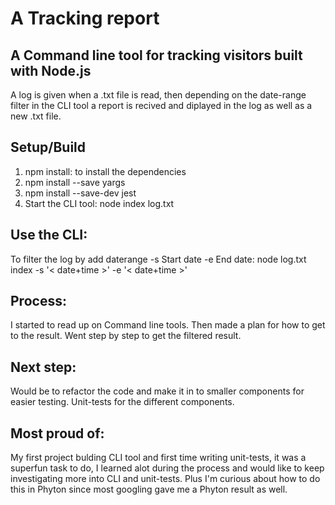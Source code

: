 # A Tracking report

## A Command line tool for tracking visitors built with Node.js

A log is given when a .txt file is read, then depending on the date-range filter in the CLI tool a report is recived and diplayed in the log as well as a new .txt file.

## Setup/Build

1. npm install: to install the dependencies
2. npm install --save yargs
3. npm install --save-dev jest
4. Start the CLI tool: node index log.txt

## Use the CLI:

To filter the log by add daterange -s Start date -e End date:
node log.txt index -s '< date+time >'  -e '< date+time >'

## Process:

I started to read up on Command line tools.
Then made a plan for how to get to the result.
Went step by step to get the filtered result.

## Next step:

Would be to refactor the code and make it in to smaller components for easier testing.
Unit-tests for the different components.

## Most proud of:

My first project bulding CLI tool and first time writing unit-tests, it was a superfun task to do, I learned alot during the process and would like to keep investigating more into CLI and unit-tests.
Plus I'm curious about how to do this in Phyton since most googling gave me a Phyton result as well.
